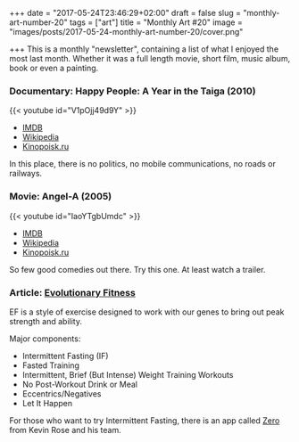 +++
date = "2017-05-24T23:46:29+02:00"
draft = false
slug = "monthly-art-number-20"
tags = ["art"]
title = "Monthly Art #20"
image = "images/posts/2017-05-24-monthly-art-number-20/cover.png"

+++
This is a monthly "newsletter", containing a list of what I enjoyed the most
last month. Whether it was a full length movie, short film, music album, book
or even a painting.

<!--more-->

### Documentary: Happy People: A Year in the Taiga (2010)

{{< youtube id="V1pOjj49d9Y" >}}

* [IMDB](http://www.imdb.com/title/tt1683876/)
* [Wikipedia](https://en.wikipedia.org/wiki/Happy_People:_A_Year_in_the_Taiga)
* [Kinopoisk.ru](https://www.kinopoisk.ru/film/535284/)

In this place, there is no politics, no mobile communications, no roads or railways.

### Movie: Angel-A (2005)

{{< youtube id="IaoYTgbUmdc" >}}

* [IMDB](http://www.imdb.com/title/tt0473753/)
* [Wikipedia](https://en.wikipedia.org/wiki/Angel-A)
* [Kinopoisk.ru](https://www.kinopoisk.ru/film/160929/)

So few good comedies out there. Try this one. At least watch a trailer.

### Article: [Evolutionary Fitness](http://www.complete-strength-training.com/evolutionary-fitness.html)

EF is a style of exercise designed to work with our genes to bring out peak strength and ability.

Major components:

- Intermittent Fasting (IF)
- Fasted Training
- Intermittent, Brief (But Intense) Weight Training Workouts
- No Post-Workout Drink or Meal
- Eccentrics/Negatives
- Let It Happen

For those who want to try Intermittent Fasting, there is an app called [Zero](https://itunes.apple.com/us/app/zero-fasting-tracker/id1168348542?mt=8) from Kevin Rose and his team.
